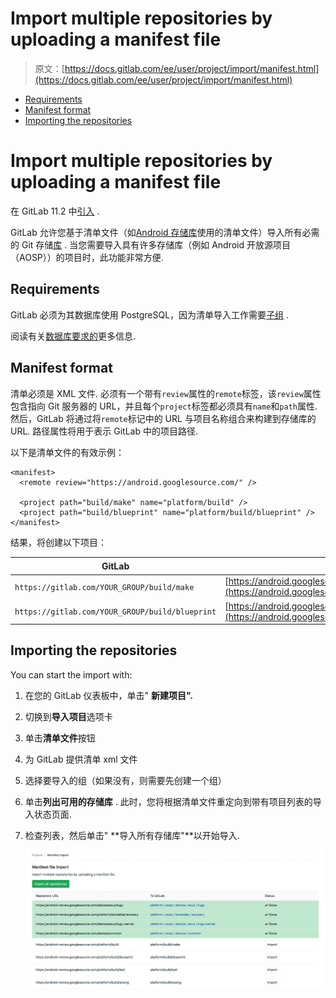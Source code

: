# Import multiple repositories by uploading a manifest file

> 原文：[https://docs.gitlab.com/ee/user/project/import/manifest.html](https://docs.gitlab.com/ee/user/project/import/manifest.html)

*   [Requirements](#requirements)
*   [Manifest format](#manifest-format)
*   [Importing the repositories](#importing-the-repositories)

# Import multiple repositories by uploading a manifest file[](#import-multiple-repositories-by-uploading-a-manifest-file "Permalink")

在 GitLab 11.2 中[引入](https://gitlab.com/gitlab-org/gitlab-foss/-/issues/28811) .

GitLab 允许您基于清单文件（如[Android 存储库](https://android.googlesource.com/platform/manifest/+/2d6f081a3b05d8ef7a2b1b52b0d536b2b74feab4/default.xml)使用的清单文件）导入所有必需的 Git 存储[库](https://android.googlesource.com/platform/manifest/+/2d6f081a3b05d8ef7a2b1b52b0d536b2b74feab4/default.xml) . 当您需要导入具有许多存储库（例如 Android 开放源项目（AOSP））的项目时，此功能非常方便.

## Requirements[](#requirements "Permalink")

GitLab 必须为其数据库使用 PostgreSQL，因为清单导入工作需要[子组](../../group/subgroups/index.html) .

阅读有关[数据库要求的](../../../install/requirements.html#database)更多信息.

## Manifest format[](#manifest-format "Permalink")

清单必须是 XML 文件. 必须有一个带有`review`属性的`remote`标签，该`review`属性包含指向 Git 服务器的 URL，并且每个`project`标签都必须具有`name`和`path`属性. 然后，GitLab 将通过将`remote`标记中的 URL 与项目名称组合来构建到存储库的 URL. 路径属性将用于表示 GitLab 中的项目路径.

以下是清单文件的有效示例：

```
<manifest>
  <remote review="https://android.googlesource.com/" />

  <project path="build/make" name="platform/build" />
  <project path="build/blueprint" name="platform/build/blueprint" />
</manifest> 
```

结果，将创建以下项目：

| GitLab | 导入网址 |
| --- | --- |
| `https://gitlab.com/YOUR_GROUP/build/make` | [https://android.googlesource.com/platform/build](https://android.googlesource.com/platform/build) |
| `https://gitlab.com/YOUR_GROUP/build/blueprint` | [https://android.googlesource.com/platform/build/blueprint](https://android.googlesource.com/platform/build/blueprint) |

## Importing the repositories[](#importing-the-repositories "Permalink")

You can start the import with:

1.  在您的 GitLab 仪表板中，单击" **新建项目".**
2.  切换到**导入项目**选项卡
3.  单击**清单文件**按钮
4.  为 GitLab 提供清单 xml 文件
5.  选择要导入的组（如果没有，则需要先创建一个组）
6.  单击**列出可用的存储库** . 此时，您将根据清单文件重定向到带有项目列表的导入状态页面.
7.  检查列表，然后单击" **导入所有存储库"**以开始导入.

    [![Manifest status](img/e5f179b25c2db023892b0a5f559b67d5.png)](img/manifest_status.png)